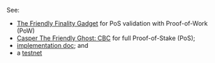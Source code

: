 See:
- [The Friendly Finality Gadget](https://github.com/ethereum/research/tree/master/papers/casper-basics) for PoS validation with Proof-of-Work (PoW)
- [Casper The Friendly Ghost: CBC](https://github.com/ethereum/research/blob/master/papers/CasperTFG/CasperTFG.pdf) for full Proof-of-Stake (PoS); 
- [implementation doc](https://github.com/ethereum/casper/blob/master/IMPLEMENTATION.md); and 
- a [testnet](https://hackmd.io/s/Hk6UiFU7z)